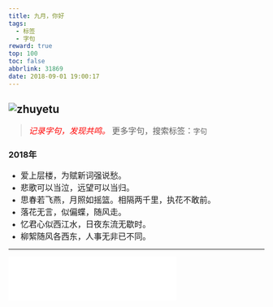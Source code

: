 ```yaml
---
title: 九月，你好
tags:
  - 标签
  - 字句
reward: true
top: 100
toc: false
abbrlink: 31869
date: 2018-09-01 19:00:17
---
```

![zhuyetu](https://wx3.sinaimg.cn/mw690/0068Se8Tgy1fut32fkv2aj30ez0fnn4k.jpg)
---
<!-- more --> 
> *<font size=3 color=red>记录字句，发现共鸣。</font>*
   <font size=3>更多字句，搜索标签：`字句`</font>

### 2018年
* <font size=3>爱上层楼，为赋新词强说愁。</font>
* <font size=3>悲歌可以当泣，远望可以当归。</font>
* <font size=3>思春若飞燕，月照如摇篮。相隔两千里，执花不敢前。</font>
* <font size=3>落花无言，似偏蝶，随风走。</font>
* <font size=3>忆君心似西江水，日夜东流无歇时。</font>
* <font size=3>柳絮随风各西东，人事无非已不同。</font>

---
<iframe frameborder="no" border="0" marginwidth="0" marginheight="0" width=330 height=86 src="//music.163.com/outchain/player?type=2&id=27864120&auto=1&height=66"></iframe>